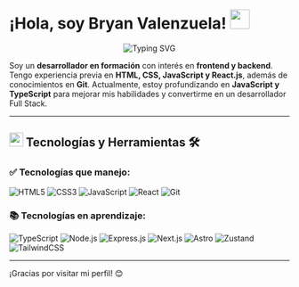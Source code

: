 # ¡Hola, soy Bryan Valenzuela! <img src="https://media.giphy.com/media/hvRJCLFzcasrR4ia7z/giphy.gif" width="35">

<p align="center">
  <img src="https://readme-typing-svg.herokuapp.com?color=cyan&size=22&center=true&vCenter=true&width=700&lines=Desarrollador+Full+Stack+en+formaci%C3%B3n;Frontend+%7C+Backend+%7C+JavaScript+%7C+TypeScript+%7C+React" alt="Typing SVG" />
</p>

Soy un **desarrollador en formación** con interés en **frontend y backend**. Tengo experiencia previa en **HTML, CSS, JavaScript y React.js**, además de conocimientos en **Git**. Actualmente, estoy profundizando en **JavaScript y TypeScript** para mejorar mis habilidades y convertirme en un desarrollador Full Stack.

---

## <img src="https://media2.giphy.com/media/QssGEmpkyEOhBCb7e1/giphy.gif?cid=ecf05e47a0n3gi1bfqntqmob8g9aid1oyj2wr3ds3mg700bl&rid=giphy.gif" width ="25"> Tecnologías y Herramientas 🛠️

### ✅ Tecnologías que manejo:
![HTML5](https://img.shields.io/badge/-HTML5-E34F26?style=flat&logo=html5&logoColor=white)
![CSS3](https://img.shields.io/badge/-CSS3-1572B6?style=flat&logo=css3&logoColor=white)
![JavaScript](https://img.shields.io/badge/-JavaScript-F7DF1E?style=flat&logo=javascript&logoColor=black)
![React](https://img.shields.io/badge/-React-61DAFB?style=flat&logo=react&logoColor=black)
![Git](https://img.shields.io/badge/-Git-F05032?style=flat&logo=git&logoColor=white)

### 📚 Tecnologías en aprendizaje:
![TypeScript](https://img.shields.io/badge/-TypeScript-3178C6?style=flat&logo=typescript&logoColor=white)
![Node.js](https://img.shields.io/badge/-Node.js-339933?style=flat&logo=node.js&logoColor=white)
![Express.js](https://img.shields.io/badge/-Express.js-000000?style=flat&logo=express&logoColor=white)
![Next.js](https://img.shields.io/badge/-Next.js-000000?style=flat&logo=next.js&logoColor=white)
![Astro](https://img.shields.io/badge/-Astro-FF5D01?style=flat&logo=astro&logoColor=white)
![Zustand](https://img.shields.io/badge/-Zustand-FF5733?style=flat&logoColor=white)
![TailwindCSS](https://img.shields.io/badge/-TailwindCSS-38B2AC?style=flat&logo=tailwind-css&logoColor=white)

---

¡Gracias por visitar mi perfil! 😊
